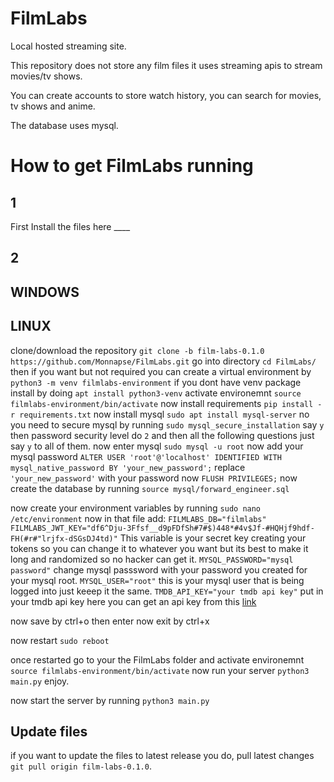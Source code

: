 # FilmLabs
 
Local hosted streaming site.

This repository does not store any film files it uses streaming apis to stream movies/tv shows.

You can create accounts to store watch history, you can search for movies, tv shows and anime.

The database uses mysql.

# How to get FilmLabs running

## 1
First Install the files here ____

## 2
## WINDOWS

## LINUX
clone/download the repository `git clone -b film-labs-0.1.0 https://github.com/Monnapse/FilmLabs.git` go into directory `cd FilmLabs/` then if you want but not required you can create a virtual environment by `python3 -m venv filmlabs-environment` if you dont have venv package install by doing `apt install python3-venv` activate environemnt `source filmlabs-environment/bin/activate` now install requirements `pip install -r requirements.txt`
now install mysql `sudo apt install mysql-server` no you need to secure mysql by running `sudo mysql_secure_installation` say `y` then password security level do `2` and then all the following questions just say `y` to all of them. now enter mysql `sudo mysql -u root` 
now add your mysql password `ALTER USER 'root'@'localhost' IDENTIFIED WITH mysql_native_password BY 'your_new_password';` replace `'your_new_password'` with your password now `FLUSH PRIVILEGES;`
now create the database by running `source mysql/forward_engineer.sql`

now create your environment variables by running `sudo nano /etc/environment`
now in that file add:
`FILMLABS_DB="filmlabs"`
`FILMLABS_JWT_KEY="df6^Dju-3Ffsf__d9pFDfSh#7#$)448*#4v$Jf-#HQHjf9hdf-FH(#r#"lrjfx-dSGsDJ4td)"` This variable is your secret key creating your tokens so you can change it to whatever you want but its best to make it long and randomized so no hacker can get it.
`MYSQL_PASSWORD="mysql password"` change mysql passsword with your password you created for your mysql root.
`MYSQL_USER="root"` this is your mysql user that is being logged into just keeep it the same.
`TMDB_API_KEY="your tmdb api key"` put in your tmdb api key here you can get an api key from this [link](https://developer.themoviedb.org/docs/getting-started)

now save by ctrl+o then enter now exit by ctrl+x

now restart `sudo reboot`

once restarted go to your the FilmLabs folder and activate environemnt `source filmlabs-environment/bin/activate` now run your server `python3 main.py` enjoy.

now start the server by running `python3 main.py`

## Update files
if you want to update the files to latest release you do, pull latest changes `git pull origin film-labs-0.1.0`.